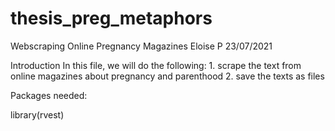 # thesis_preg_metaphors
Webscraping Online Pregnancy Magazines
Eloise P
23/07/2021

Introduction
In this file, we will do the following: 1. scrape the text from online magazines about pregnancy and parenthood 2. save the texts as files

Packages needed:

library(rvest) 
